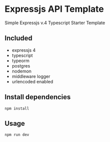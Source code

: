 # Expressjs API Template
Simple Expressjs v.4 Typescript Starter Template 

## Included
* expressjs 4
* typescript
* typeorm
* postgres
* nodemon
* middleware logger
* urlencoded enabled

## Install dependencies
`npm install`

## Usage
`npm run dev`
